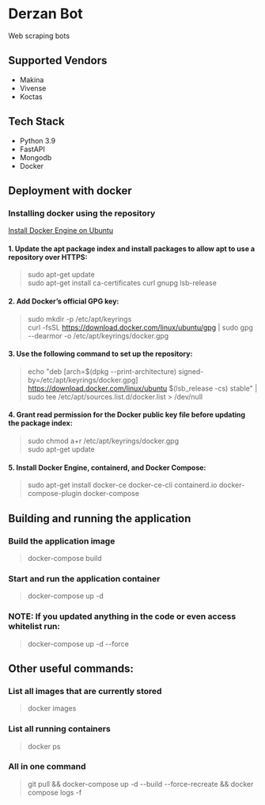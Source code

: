 # Derzan Bot


Web scraping bots

## Supported Vendors


-   Makina
-   Vivense
-   Koctas


## Tech Stack

-   Python 3.9
-   FastAPI
-   Mongodb
-   Docker


## Deployment with docker


###  Installing docker using the repository

 [Install Docker Engine on Ubuntu](https://docs.docker.com/engine/install/ubuntu/)

#### 1. Update the apt package index and install packages to allow apt to use a repository over HTTPS:

> sudo apt-get update\
> sudo apt-get install ca-certificates curl gnupg lsb-release

#### 2. Add Docker’s official GPG key:

> sudo mkdir -p /etc/apt/keyrings\
> curl -fsSL https://download.docker.com/linux/ubuntu/gpg | sudo gpg --dearmor -o /etc/apt/keyrings/docker.gpg

#### 3. Use the following command to set up the repository:
> echo "deb [arch=$(dpkg --print-architecture) signed-by=/etc/apt/keyrings/docker.gpg] https://download.docker.com/linux/ubuntu $(lsb_release -cs) stable" | sudo tee /etc/apt/sources.list.d/docker.list > /dev/null

#### 4. Grant read permission for the Docker public key file before updating the package index:
> sudo chmod a+r /etc/apt/keyrings/docker.gpg\
> sudo apt-get update

#### 5. Install Docker Engine, containerd, and Docker Compose:
> sudo apt-get install docker-ce docker-ce-cli containerd.io docker-compose-plugin docker-compose

## Building and running the application

###  Build the application image

> docker-compose build

###  Start and run the application container

> docker-compose up -d

###  **NOTE:** If you updated anything in the code or even access whitelist run:

> docker-compose up -d --force


## Other useful commands:

### List all images that are currently stored

> docker images

### List all running containers

> docker ps

### All in one command

> git pull && docker-compose up -d --build --force-recreate && docker compose logs -f


